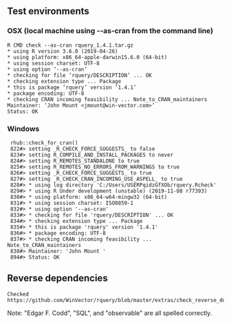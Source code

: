 

## Test environments

### OSX (local machine using --as-cran from the command line)

    R CMD check --as-cran rquery_1.4.1.tar.gz
    * using R version 3.6.0 (2019-04-26)
    * using platform: x86_64-apple-darwin15.6.0 (64-bit)
    * using session charset: UTF-8
    * using option ‘--as-cran’
    * checking for file ‘rquery/DESCRIPTION’ ... OK
    * checking extension type ... Package
    * this is package ‘rquery’ version ‘1.4.1’
    * package encoding: UTF-8
    * checking CRAN incoming feasibility ... Note_to_CRAN_maintainers
    Maintainer: ‘John Mount <jmount@win-vector.com>’
    Status: OK
    
### Windows

     rhub::check_for_cran()
     822#> setting _R_CHECK_FORCE_SUGGESTS_ to false
     823#> setting R_COMPILE_AND_INSTALL_PACKAGES to never
     824#> setting R_REMOTES_STANDALONE to true
     825#> setting R_REMOTES_NO_ERRORS_FROM_WARNINGS to true
     826#> setting _R_CHECK_FORCE_SUGGESTS_ to true
     827#> setting _R_CHECK_CRAN_INCOMING_USE_ASPELL_ to true
     828#> * using log directory 'C:/Users/USERPqidzGfXOb/rquery.Rcheck'
     829#> * using R Under development (unstable) (2019-11-08 r77393)
     830#> * using platform: x86_64-w64-mingw32 (64-bit)
     831#> * using session charset: ISO8859-1
     832#> * using option '--as-cran'
     833#> * checking for file 'rquery/DESCRIPTION' ... OK
     834#> * checking extension type ... Package
     835#> * this is package 'rquery' version '1.4.1'
     836#> * package encoding: UTF-8
     837#> * checking CRAN incoming feasibility ... Note_to_CRAN_maintainers
     838#> Maintainer: 'John Mount '
     894#> Status: OK

## Reverse dependencies

    Checked https://github.com/WinVector/rquery/blob/master/extras/check_reverse_dependencies.md

Note: "Edgar F. Codd", "SQL", and "observable" are all spelled correctly.
